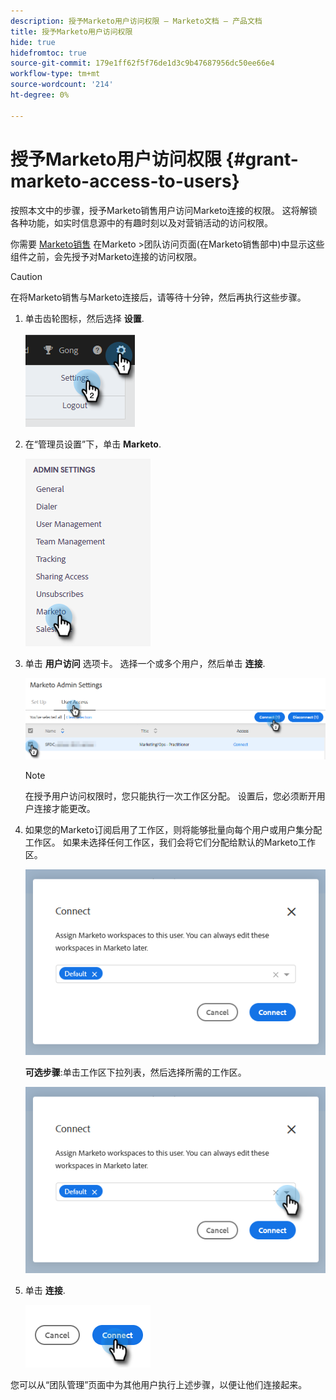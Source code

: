 ```yaml
---
description: 授予Marketo用户访问权限 — Marketo文档 — 产品文档
title: 授予Marketo用户访问权限
hide: true
hidefromtoc: true
source-git-commit: 179e1ff62f5f76de1d3c9b47687956dc50ee66e4
workflow-type: tm+mt
source-wordcount: '214'
ht-degree: 0%

---
```


# 授予Marketo用户访问权限 {#grant-marketo-access-to-users}

按照本文中的步骤，授予Marketo销售用户访问Marketo连接的权限。 这将解锁各种功能，如实时信息源中的有趣时刻以及对营销活动的访问权限。

你需要 [Marketo销售](/help/marketo/product-docs/marketo-sales-insight/actions/admin/invite-users-and-admins.md#invite-users) 在Marketo >团队访问页面(在Marketo销售部中)中显示这些组件之前，会先授予对Marketo连接的访问权限。

>[!CAUTION]
>
>在将Marketo销售与Marketo连接后，请等待十分钟，然后再执行这些步骤。

1. 单击齿轮图标，然后选择 **设置**.

   ![](assets/grant-marketo-access-to-users-1.png)

1. 在“管理员设置”下，单击 **Marketo**.

   ![](assets/grant-marketo-access-to-users-2.png)

1. 单击 **用户访问** 选项卡。 选择一个或多个用户，然后单击 **连接**.

   ![](assets/grant-marketo-access-to-users-3.png)

   >[!NOTE]
   >
   >在授予用户访问权限时，您只能执行一次工作区分配。 设置后，您必须断开用户连接才能更改。

1. 如果您的Marketo订阅启用了工作区，则将能够批量向每个用户或用户集分配工作区。 如果未选择任何工作区，我们会将它们分配给默认的Marketo工作区。

   ![](assets/grant-marketo-access-to-users-4.png)

   **可选步骤**:单击工作区下拉列表，然后选择所需的工作区。

   ![](assets/grant-marketo-access-to-users-5.png)

1. 单击 **连接**.

   ![](assets/grant-marketo-access-to-users-6.png)

您可以从“团队管理”页面中为其他用户执行上述步骤，以便让他们连接起来。
